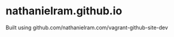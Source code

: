 nathanielram.github.io
======================

Built using github.com/nathanielram.com/vagrant-github-site-dev
